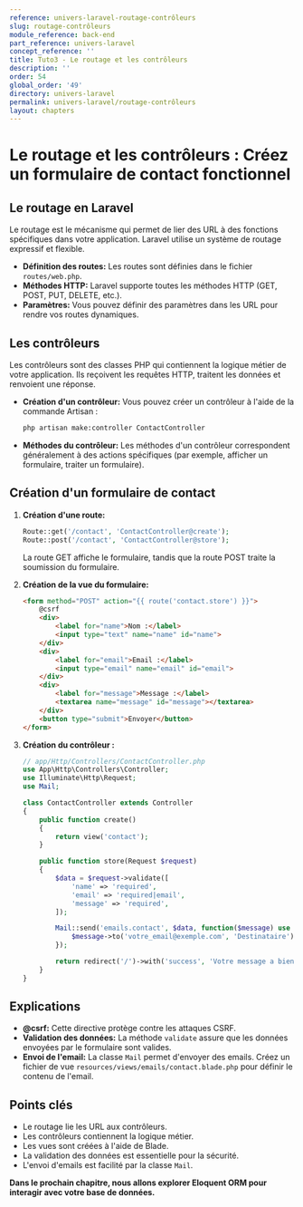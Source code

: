 ```yaml
---
reference: univers-laravel-routage-contrôleurs
slug: routage-contrôleurs
module_reference: back-end
part_reference: univers-laravel
concept_reference: ''
title: Tuto3 - Le routage et les contrôleurs
description: ''
order: 54
global_order: '49'
directory: univers-laravel
permalink: univers-laravel/routage-contrôleurs
layout: chapters
---
```



# Le routage et les contrôleurs : Créez un formulaire de contact fonctionnel

## Le routage en Laravel
Le routage est le mécanisme qui permet de lier des URL à des fonctions spécifiques dans votre application. Laravel utilise un système de routage expressif et flexible.

* **Définition des routes:** Les routes sont définies dans le fichier `routes/web.php`.
* **Méthodes HTTP:** Laravel supporte toutes les méthodes HTTP (GET, POST, PUT, DELETE, etc.).
* **Paramètres:** Vous pouvez définir des paramètres dans les URL pour rendre vos routes dynamiques.

## Les contrôleurs
Les contrôleurs sont des classes PHP qui contiennent la logique métier de votre application. Ils reçoivent les requêtes HTTP, traitent les données et renvoient une réponse.

* **Création d'un contrôleur:** Vous pouvez créer un contrôleur à l'aide de la commande Artisan :
  ```bash
  php artisan make:controller ContactController
  ```
* **Méthodes du contrôleur:** Les méthodes d'un contrôleur correspondent généralement à des actions spécifiques (par exemple, afficher un formulaire, traiter un formulaire).

## Création d'un formulaire de contact
1. **Création d'une route:**
   ```php
   Route::get('/contact', 'ContactController@create');
   Route::post('/contact', 'ContactController@store');
   ```
   La route GET affiche le formulaire, tandis que la route POST traite la soumission du formulaire.

2. **Création de la vue du formulaire:**
   ```html
   <form method="POST" action="{{ route('contact.store') }}">
       @csrf
       <div>
           <label for="name">Nom :</label>
           <input type="text" name="name" id="name">
       </div>
       <div>
           <label for="email">Email :</label>
           <input type="email" name="email" id="email">
       </div>
       <div>
           <label for="message">Message :</label>
           <textarea name="message" id="message"></textarea>
       </div>
       <button type="submit">Envoyer</button>
   </form>
   ```

3. **Création du contrôleur :**
   ```php
   // app/Http/Controllers/ContactController.php
   use App\Http\Controllers\Controller;
   use Illuminate\Http\Request;
   use Mail;

   class ContactController extends Controller
   {
       public function create()
       {
           return view('contact');
       }

       public function store(Request $request)
       {
           $data = $request->validate([
               'name' => 'required',
               'email' => 'required|email',
               'message' => 'required',
           ]);

           Mail::send('emails.contact', $data, function($message) use ($data) {
               $message->to('votre_email@exemple.com', 'Destinataire')->subject('Nouveau message de contact');
           });

           return redirect('/')->with('success', 'Votre message a bien été envoyé.');
       }
   }
   ```

## Explications
* **@csrf:** Cette directive protège contre les attaques CSRF.
* **Validation des données:** La méthode `validate` assure que les données envoyées par le formulaire sont valides.
* **Envoi de l'email:** La classe `Mail` permet d'envoyer des emails. Créez un fichier de vue `resources/views/emails/contact.blade.php` pour définir le contenu de l'email.

## Points clés
* Le routage lie les URL aux contrôleurs.
* Les contrôleurs contiennent la logique métier.
* Les vues sont créées à l'aide de Blade.
* La validation des données est essentielle pour la sécurité.
* L'envoi d'emails est facilité par la classe `Mail`.


**Dans le prochain chapitre, nous allons explorer Eloquent ORM pour interagir avec votre base de données.**